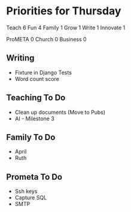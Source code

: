 # Priorities for Thursday

Teach 6
Fun 4
Family 1
Grow 1
Write 1
Innovate 1

ProMETA 0
Church 0
Business 0


## Writing

* Fixture in Django Tests
* Word count score


## Teaching To Do

* Clean up documents (Move to Pubs)
* AI - Milestone 3


## Family To Do

* April
* Ruth 


## Prometa To Do

* Ssh keys
* Capture SQL
* SMTP


